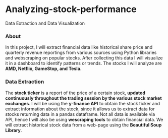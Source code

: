 # Analyzing-stock-performance
Data Extraction and Data Visualization

### About
In this project, I will extract financial data like historical share price and quarterly revenue reportings from various sources using Python libraries and webscraping on popular stocks. After collecting this data I will visualize it in a dashboard to identify patterns or trends. The stocks I will analyze are **AMD, Netflix, GameStop, and Tesla.**

### Data Extraction
The **stock ticker** is a report of the price of a certain stock, **updated continuously throughout the trading session by the various stock market exchanges**. I will be using the **y-finance API** to obtain the stock ticker and extract information about the stock, since it allows us to extract data for stocks returning data in a pandas dataframe.
Not all data is available via API, hence I will also be using **wescraping tools** to obtain financial data. We will extract historical stock data from a web-page using the **Beautiful Soup Library**.

